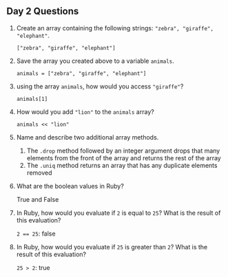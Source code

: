 ## Day 2 Questions

1. Create an array containing the following strings: `"zebra", "giraffe", "elephant"`.

    `["zebra", "giraffe", "elephant"]`

1. Save the array you created above to a variable `animals`.

    `animals = ["zebra", "giraffe", "elephant"]`

1. using the array `animals`, how would you access `"giraffe"`?

    `animals[1]`

1. How would you add `"lion"` to the `animals` array?

    `animals << "lion"`

1. Name and describe two additional array methods.

    1. The `.drop` method followed by an integer argument drops that many elements from the front of the array and returns the rest of the array
    1. The `.uniq` method returns an array that has any duplicate elements removed

1. What are the boolean values in Ruby?

    True and False

1. In Ruby, how would you evaluate if `2` is equal to `25`? What is the result of this evaluation?

    `2 == 25`: false

1. In Ruby, how would you evaluate if `25` is greater than `2`? What is the result of this evaluation?

    `25 > 2`: true
